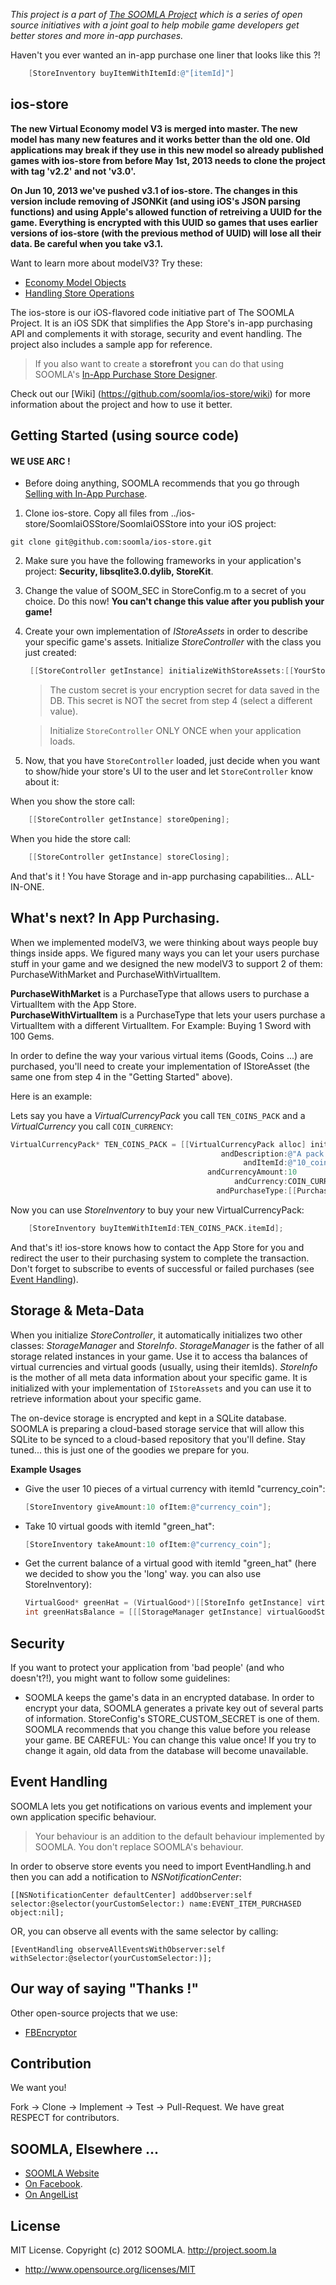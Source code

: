 *This project is a part of [The SOOMLA Project](http://project.soom.la) which is a series of open source initiatives with a joint goal to help mobile game developers get better stores and more in-app purchases.*

Haven't you ever wanted an in-app purchase one liner that looks like this ?!

```objective-c
    [StoreInventory buyItemWithItemId:@"[itemId]"]
```

ios-store
---
**The new Virtual Economy model V3 is merged into master. The new model has many new features and it works better than the old one. Old applications may break if they use in this new model so already published games with ios-store from before May 1st, 2013 needs to clone the project with tag 'v2.2' and not 'v3.0'.**

**On Jun 10, 2013 we've pushed v3.1 of ios-store. The changes in this version include removing of JSONKit (and using iOS's JSON parsing functions) and using Apple's allowed function of retreiving a UUID for the game. Everything is encrypted with this UUID so games that uses earlier versions of ios-store (with the previous method of UUID) will lose all their data. Be careful when you take v3.1.**

Want to learn more about modelV3? Try these:  
* [Economy Model Objects](https://github.com/soomla/ios-store/wiki/Economy-Model-Objects)  
* [Handling Store Operations](https://github.com/soomla/ios-store/wiki/Handling-Store-Operations)

The ios-store is our iOS-flavored code initiative part of The SOOMLA Project. It is an iOS SDK that simplifies the App Store's in-app purchasing API and complements it with storage, security and event handling. The project also includes a sample app for reference. 

>If you also want to create a **storefront** you can do that using SOOMLA's [In-App Purchase Store Designer](http://soom.la).

Check out our [Wiki] (https://github.com/soomla/ios-store/wiki) for more information about the project and how to use it better.

Getting Started (using source code)
---

#### **WE USE ARC !**


* Before doing anything, SOOMLA recommends that you go through [Selling with In-App Purchase](https://developer.apple.com/appstore/in-app-purchase/index.html).

1. Clone ios-store. Copy all files from ../ios-store/SoomlaiOSStore/SoomlaiOSStore into your iOS project:

 `git clone git@github.com:soomla/ios-store.git`

2. Make sure you have the following frameworks in your application's project: **Security, libsqlite3.0.dylib, StoreKit**.

3. Change the value of SOOM_SEC in StoreConfig.m to a secret of you choice. Do this now! **You can't change this value after you publish your game!**

4. Create your own implementation of _IStoreAssets_ in order to describe your specific game's assets. Initialize _StoreController_ with the class you just created:

      ```objective-c
       [[StoreController getInstance] initializeWithStoreAssets:[[YourStoreAssetsImplementation alloc] init] andCustomSecret:@"[YOUR CUSTOM SECRET HERE]"];
      ```

    > The custom secret is your encryption secret for data saved in the DB. This secret is NOT the secret from step 4 (select a different value).

    > Initialize `StoreController` ONLY ONCE when your application loads.

5. Now, that you have `StoreController` loaded, just decide when you want to show/hide your store's UI to the user and let `StoreController` know about it:

When you show the store call:

```objective-c
    [[StoreController getInstance] storeOpening];
```

When you hide the store call:

```objective-c
    [[StoreController getInstance] storeClosing];
```

And that's it ! You have Storage and in-app purchasing capabilities... ALL-IN-ONE.

What's next? In App Purchasing.
---

When we implemented modelV3, we were thinking about ways people buy things inside apps. We figured many ways you can let your users purchase stuff in your game and we designed the new modelV3 to support 2 of them: PurchaseWithMarket and PurchaseWithVirtualItem.

**PurchaseWithMarket** is a PurchaseType that allows users to purchase a VirtualItem with the App Store.  
**PurchaseWithVirtualItem** is a PurchaseType that lets your users purchase a VirtualItem with a different VirtualItem. For Example: Buying 1 Sword with 100 Gems.

In order to define the way your various virtual items (Goods, Coins ...) are purchased, you'll need to create your implementation of IStoreAsset (the same one from step 4 in the "Getting Started" above).

Here is an example:

Lets say you have a _VirtualCurrencyPack_ you call `TEN_COINS_PACK` and a _VirtualCurrency_ you call `COIN_CURRENCY`:

```objective-c
VirtualCurrencyPack* TEN_COINS_PACK = [[VirtualCurrencyPack alloc] initWithName:@"10 Coins" 
											   andDescription:@"A pack of 10 coins" 
											        andItemId:@"10_coins" 
											andCurrencyAmount:10 
											 	  andCurrency:COIN_CURRENCY_ITEM_ID 
											  andPurchaseType:[[PurchaseWithMarket alloc] initWithProductId:TEN_COINS_PACK_PRODUCT_ID andPrice:1.99]];
```

Now you can use _StoreInventory_ to buy your new VirtualCurrencyPack:

```objective-c
    [StoreInventory buyItemWithItemId:TEN_COINS_PACK.itemId];
```

And that's it! ios-store knows how to contact the App Store for you and redirect the user to their purchasing system to complete the transaction. Don't forget to subscribe to events of successful or failed purchases (see [Event Handling](https://github.com/soomla/ios-store#event-handling)).

Storage & Meta-Data
---

When you initialize _StoreController_, it automatically initializes two other classes: _StorageManager_ and _StoreInfo_. _StorageManager_ is the father of all storage related instances in your game. Use it to access tha balances of virtual currencies and virtual goods (usually, using their itemIds). _StoreInfo_ is the mother of all meta data information about your specific game. It is initialized with your implementation of `IStoreAssets` and you can use it to retrieve information about your specific game.

The on-device storage is encrypted and kept in a SQLite database. SOOMLA is preparing a cloud-based storage service that will allow this SQLite to be synced to a cloud-based repository that you'll define. Stay tuned... this is just one of the goodies we prepare for you.

**Example Usages**

* Give the user 10 pieces of a virtual currency with itemId "currency_coin":

    ```objective-c
    [StoreInventory giveAmount:10 ofItem:@"currency_coin"];
    ```
    
* Take 10 virtual goods with itemId "green_hat":

    ```objective-c
    [StoreInventory takeAmount:10 ofItem:@"currency_coin"];
    ```
    
* Get the current balance of a virtual good with itemId "green_hat" (here we decided to show you the 'long' way. you can also use StoreInventory):

    ```objective-c
    VirtualGood* greenHat = (VirtualGood*)[[StoreInfo getInstance] virtualItemWithId:@"green_hat"];
    int greenHatsBalance = [[[StorageManager getInstance] virtualGoodStorage] balanceForItem:greenHat];
    ```
    
Security
---

If you want to protect your application from 'bad people' (and who doesn't?!), you might want to follow some guidelines:

+ SOOMLA keeps the game's data in an encrypted database. In order to encrypt your data, SOOMLA generates a private key out of several parts of information. StoreConfig's STORE_CUSTOM_SECRET is one of them. SOOMLA recommends that you change this value before you release your game. BE CAREFUL: You can change this value once! If you try to change it again, old data from the database will become unavailable.


Event Handling
---

SOOMLA lets you get notifications on various events and implement your own application specific behaviour.

> Your behaviour is an addition to the default behaviour implemented by SOOMLA. You don't replace SOOMLA's behaviour.

In order to observe store events you need to import EventHandling.h and then you can add a notification to *NSNotificationCenter*:

    [[NSNotificationCenter defaultCenter] addObserver:self selector:@selector(yourCustomSelector:) name:EVENT_ITEM_PURCHASED object:nil];
    
OR, you can observe all events with the same selector by calling:

    [EventHandling observeAllEventsWithObserver:self withSelector:@selector(yourCustomSelector:)];

Our way of saying "Thanks !"
---

Other open-source projects that we use:

* [FBEncryptor](https://github.com/dev5tec/FBEncryptor)

Contribution
---

We want you!

Fork -> Clone -> Implement -> Test -> Pull-Request. We have great RESPECT for contributors.

SOOMLA, Elsewhere ...
---

+ [SOOMLA Website](http://soom.la/)
+ [On Facebook](https://www.facebook.com/pages/The-SOOMLA-Project/389643294427376).
+ [On AngelList](https://angel.co/the-soomla-project)

License
---
MIT License. Copyright (c) 2012 SOOMLA. http://project.soom.la
+ http://www.opensource.org/licenses/MIT

